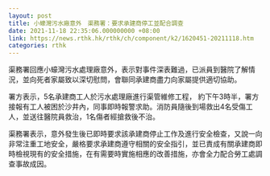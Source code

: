 ```yaml
---
layout: post
title: 小蠔灣污水廠意外　渠務署：要求承建商停工並配合調查
date: 2021-11-18 22:35:06.000000000 +08:00
link: https://news.rthk.hk/rthk/ch/component/k2/1620451-20211118.htm
categories: rthk
---
```


渠務署回應小蠔灣污水處理廠意外，表示對事件深表難過，已派員到醫院了解情況，並向死者家屬致以深切慰問，會聯同承建商盡力向家屬提供適切協助。

署方表示，5名承建商工人於污水處理廠進行渠管維修工程， 約下午3時半，署方接報有工人被困於沙井內，同事即時報警求助。消防員隨後到場救出4名受傷工人，並送往醫院員救治，1名傷者經搶救後不治。

渠務署表示，意外發生後已即時要求該承建商停止工作及進行安全檢查，又說一向非常注重工地安全，嚴格要求承建商遵守相關的安全指引，並已責成有關承建商即時檢視現有的安全措施，在有需要時實施相應的改善措施，亦會全力配合勞工處調查事故成因。
